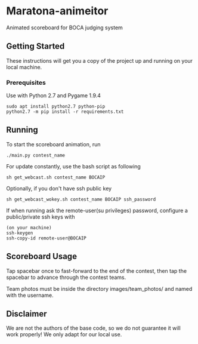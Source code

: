 # Maratona-animeitor

Animated scoreboard for BOCA judging system

## Getting Started

These instructions will get you a copy of the project up and running on your local machine.

### Prerequisites

Use with Python 2.7 and Pygame 1.9.4

```
sudo apt install python2.7 python-pip
python2.7 -m pip install -r requirements.txt
```

## Running

To start the scoreboard animation, run
```
./main.py contest_name
```

For update constantly, use the bash script as following
```
sh get_webcast.sh contest_name BOCAIP
```

Optionally, if you don't have ssh public key
```
sh get_webcast_wokey.sh contest_name BOCAIP ssh_password
```

If when running ask the remote-user(su privileges) password, configure a public/private ssh keys with
```
(on your machine)
ssh-keygen
ssh-copy-id remote-user@BOCAIP
```

## Scoreboard Usage

Tap spacebar once to fast-forward to the end of the contest, then tap the spacebar to advance through the contest teams.

Team photos must be inside the directory images/team_photos/ and named with the username.

## Disclaimer

We are not the authors of the base code, so we do not guarantee it will work properly!
We only adapt for our local use.
